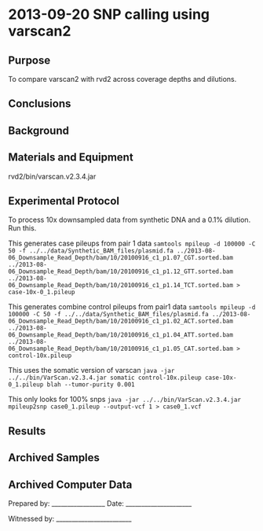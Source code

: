 2013-09-20 SNP calling using varscan2
==============================

Purpose
------------
To compare varscan2 with rvd2 across coverage depths and dilutions.

Conclusions
-----------------

Background
----------------

Materials and Equipment
------------------------------
rvd2/bin/varscan.v2.3.4.jar


Experimental Protocol
---------------------------

To process 10x downsampled data from synthetic DNA and a 0.1% dilution. Run this.

This generates case pileups from pair 1 data
`samtools mpileup -d 100000 -C 50 -f ../../data/Synthetic_BAM_files/plasmid.fa ../2013-08-06_Downsample_Read_Depth/bam/10/20100916_c1_p1.07_CGT.sorted.bam ../2013-08-06_Downsample_Read_Depth/bam/10/20100916_c1_p1.12_GTT.sorted.bam ../2013-08-06_Downsample_Read_Depth/bam/10/20100916_c1_p1.14_TCT.sorted.bam > case-10x-0_1.pileup`

This generates combine control pileups from pair1 data
`samtools mpileup -d 100000 -C 50 -f ../../data/Synthetic_BAM_files/plasmid.fa ../2013-08-06_Downsample_Read_Depth/bam/10/20100916_c1_p1.02_ACT.sorted.bam ../2013-08-06_Downsample_Read_Depth/bam/10/20100916_c1_p1.04_ATT.sorted.bam ../2013-08-06_Downsample_Read_Depth/bam/10/20100916_c1_p1.05_CAT.sorted.bam > control-10x.pileup`

This uses the somatic version of varscan
`java -jar ../../bin/VarScan.v2.3.4.jar somatic control-10x.pileup case-10x-0_1.pileup blah --tumor-purity 0.001`

This only looks for 100% snps
`java -jar ../../bin/VarScan.v2.3.4.jar mpileup2snp case0_1.pileup --output-vcf 1 > case0_1.vcf`

Results
-----------


Archived Samples
-------------------------

Archived Computer Data
------------------------------


Prepared by: _________________     Date: _____________________


Witnessed by: ________________________

